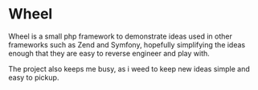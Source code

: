 Wheel
=====

Wheel is a small php framework to demonstrate ideas used in other frameworks such as Zend and Symfony, hopefully simplifying the ideas enough that they are easy to reverse engineer and play with.

The project also keeps me busy, as i weed to keep new ideas simple and easy to pickup. 
